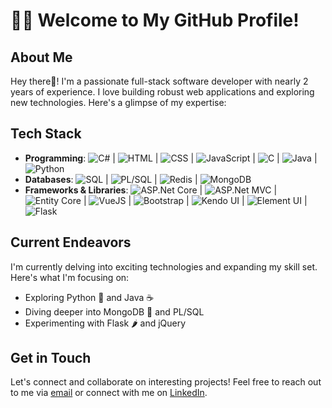 # 👨‍💻 Welcome to My GitHub Profile!

## About Me

Hey there👋! I'm a passionate full-stack software developer with nearly 2 years of experience. I love building robust web applications and exploring new technologies. Here's a glimpse of my expertise:

## Tech Stack

- **Programming**: ![C#](https://img.shields.io/badge/C%23-239120?logo=csharp&logoColor=white&style=flat-square) | ![HTML](https://img.shields.io/badge/HTML5-E34F26?logo=html5&logoColor=white&style=flat-square) | ![CSS](https://img.shields.io/badge/CSS3-1572B6?logo=css3&logoColor=white&style=flat-square) | ![JavaScript](https://img.shields.io/badge/JS-F7DF1E?logo=javascript&logoColor=black&style=flat-square) | ![C](https://img.shields.io/badge/C-A8B9CC?logo=c&logoColor=white&style=flat-square) | ![Java](https://img.shields.io/badge/Java-007396?logo=java&logoColor=white&style=flat-square) | ![Python](https://img.shields.io/badge/Python-3776AB?logo=python&logoColor=white&style=flat-square)
- **Databases**: ![SQL](https://img.shields.io/badge/SQL-4479A1?logo=sql&logoColor=white&style=flat-square) | ![PL/SQL](https://img.shields.io/badge/PL%2FSQL-CC2927?logo=oracle&logoColor=white&style=flat-square) | ![Redis](https://img.shields.io/badge/Redis-DC382D?logo=redis&logoColor=white&style=flat-square) | ![MongoDB](https://img.shields.io/badge/MongoDB-47A248?logo=mongodb&logoColor=white&style=flat-square)
- **Frameworks & Libraries**: ![ASP.Net Core](https://img.shields.io/badge/ASP.NET%20Core-5C2D91?logo=.net&logoColor=white&style=flat-square) | ![ASP.Net MVC](https://img.shields.io/badge/ASP.NET%20MVC-5C2D91?logo=.net&logoColor=white&style=flat-square) | ![Entity Core](https://img.shields.io/badge/Entity%20Core-69006D?logo=.net&logoColor=white&style=flat-square) | ![VueJS](https://img.shields.io/badge/Vue.js-4FC08D?logo=vue.js&logoColor=white&style=flat-square) | ![Bootstrap](https://img.shields.io/badge/Bootstrap-563D7C?logo=bootstrap&logoColor=white&style=flat-square) | ![Kendo UI](https://img.shields.io/badge/Kendo%20UI-FF4500?logo=kendo-ui&logoColor=white&style=flat-square) | ![Element UI](https://img.shields.io/badge/Element%20UI-409EFF?logo=element-ui&logoColor=white&style=flat-square) | ![Flask](https://img.shields.io/badge/Flask-000000?logo=flask&logoColor=white&style=flat-square)


## Current Endeavors

I'm currently delving into exciting technologies and expanding my skill set. Here's what I'm focusing on:

- Exploring Python 🐍 and Java ☕️
- Diving deeper into MongoDB 🍃 and PL/SQL
- Experimenting with Flask 🌶️ and jQuery

## Get in Touch

Let's connect and collaborate on interesting projects! Feel free to reach out to me via [email](mailto:prajval1420@gmail.com) or connect with me on [LinkedIn](https://www.linkedin.com/in/prajval1420).
